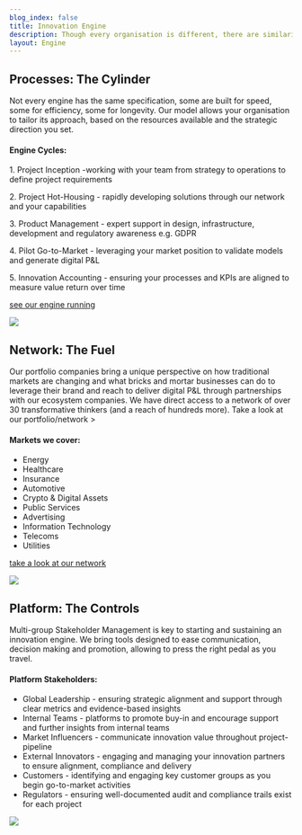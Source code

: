 ```yaml
---
blog_index: false
title: Innovation Engine
description: Though every organisation is different, there are similarities. We've leveraged our experience in developing innovation engines to create a set of assets that you can use to accelerate your organisations build.
layout: Engine
---
```

<section
      class="font-sans-serif text-smooth bg-white antialiased leading-normal mx-auto p-8 bg-repeat bg-full"
      style="background-image: url('/dot.svg');"
    >
      <div class="p-8">
        <h1 class="font-serif border-b-4 border-green mx-8">
          Processes:
          <span class="font-sans text-xl font-light italic text-blue-light">The Cylinder</span>
        </h1>
        <div class="flex flex-wrap items-top">
          <!--col1-->
          <div class="md:w-1/3 mx-8">
            <p
              class="py-4"
            >Not every engine has the same specification, some are built for speed, some for efficiency, some for longevity. Our model allows your organisation to tailor its approach, based on the resources available and the strategic direction you set.</p>
            <!--Engine cycles-->
            <div class="text-xs bg-blue-lightest rounded p-4">
              <h4 class="text-lg text-blue-darkest">Engine Cycles:</h4>
              <p class="border-b-2 border-green my-2 py-2">
                <span class="font-bold text-base">1. Project Inception -</span>working with your team from strategy to operations to define project requirements
              </p>
              <p class="border-b-2 border-green my-2 py-2">
                <span class="font-bold text-base">2. Project Hot-Housing -</span> rapidly developing solutions through our network and your capabilities
              </p>
              <p class="border-b-2 border-green my-2 py-2">
                <span class="font-bold text-base">3. Product Management -</span> expert support in design, infrastructure, development and regulatory awareness e.g. GDPR
              </p>
              <p class="border-b-2 border-green my-2 py-2">
                <span class="font-bold text-base">4. Pilot Go-to-Market -</span> leveraging your market position to validate models and generate digital P&L
              </p>
              <p class="border-b-2 border-green my-2 py-2">
                <span class="font-bold text-base">5. Innovation Accounting -</span> ensuring your processes and KPIs are aligned to measure value return over time
              </p>
            </div>
            <!--./Engine cycles-->
            <p>
              <a
                href="/projects"
                class="no-underline font-serif font-semibold text-lg text-blue block bg-white w-64 py-2 px-4 my-4 mb-8 mx-auto text-center shadow-green border-2 border-green hover:bg-green hover:shadow-white hover:text-white"
              >see our engine running</a>
            </p>
          </div>
          <!--./col1-->
          <!--col2-->
          <div class="p-8 md:flex-1">
            <img src="/engineprocess.svg" class="w-full mx-auto">
          </div>
          <!--./col2-->
        </div>
      </div>
      <div class="p-8">
        <h1 class="font-serif border-b-4 border-green mx-8">
          Network:
          <span class="font-sans text-xl font-light italic text-blue-light">The Fuel</span>
        </h1>
        <div class="flex flex-wrap items-top">
          <!--col1-->
          <div class="md:w-1/3 mx-8">
            <p class="py-4">
              Our portfolio companies bring a unique perspective on how traditional markets are changing and what bricks and mortar businesses can do to leverage their brand and reach to deliver digital P&L through partnerships with our ecosystem companies. We have direct access to a network of over 30 transformative thinkers (and a reach of hundreds more).
              Take a look at our portfolio/network >
            </p>
            <!--Engine cycles-->
            <div class="text-xs bg-blue-lightest rounded p-4">
              <h4 class="text-lg text-green-darker">Markets we cover:</h4>
              <ul class="border-b-2 border-green my-2 py-2">
                <li>Energy</li>
                <li>Healthcare</li>
                <li>Insurance</li>
                <li>Automotive</li>
                <li>Crypto & Digital Assets</li>
                <li>Public Services</li>
                <li>Advertising</li>
                <li>Information Technology</li>
                <li>Telecoms</li>
                <li>Utilities</li>
              </ul>
            </div>
            <p>
              <a
                href="/projects"
                class="no-underline font-serif font-semibold text-lg text-blue block bg-white w-64 py-2 px-4 my-4 mb-8 mx-auto text-center shadow-green border-2 border-green hover:bg-green hover:shadow-white hover:text-white"
              >take a look at our network</a>
            </p>
            <!--./Engine cycles-->
          </div>
          <!--./col1-->
          <!--col2-->
          <div class="p-4 md:flex-1 md:m-8">
            <img src="/globalskills.svg" class="w-full mx-auto">
          </div>
        </div>
        <!--./col2-->
      </div>
      <div class="p-8">
        <h1 class="font-serif border-b-4 border-green mx-8">
          Platform:
          <span class="font-sans text-xl font-light italic text-blue-light">The Controls</span>
        </h1>
        <div class="flex flex-wrap items-top">
          <!--col1-->
          <div class="md:w-1/3 mx-8">
            <p
              class="py-4"
            >Multi-group Stakeholder Management is key to starting and sustaining an innovation engine. We bring tools designed to ease communication, decision making and promotion, allowing to press the right pedal as you travel.</p>
            <!--Engine cycles-->
            <div class="text-xs bg-blue-lightest rounded p-4">
              <h4 class="text-lg text-green-darker">Platform Stakeholders:</h4>
              <ul>
                <li>Global Leadership - ensuring strategic alignment and support through clear metrics and evidence-based insights</li>
                <li>Internal Teams - platforms to promote buy-in and encourage support and further insights from internal teams</li>
                <li>Market Influencers - communicate innovation value throughout project-pipeline</li>
                <li>External Innovators - engaging and managing your innovation partners to ensure alignment, compliance and delivery</li>
                <li>Customers - identifying and engaging key customer groups as you begin go-to-market activities</li>
                <li>Regulators - ensuring well-documented audit and compliance trails exist for each project</li>
              </ul>
            </div>
            <!--./Engine cycles-->
          </div>
          <!--./col1-->
          <!--col2-->
          <div class="p-4 md:flex-1 md:m-8">
            <img src="/enginemetrics.svg" class="w-full mx-auto">
          </div>
        </div>
        <!--./col2-->
      </div>
    </section>